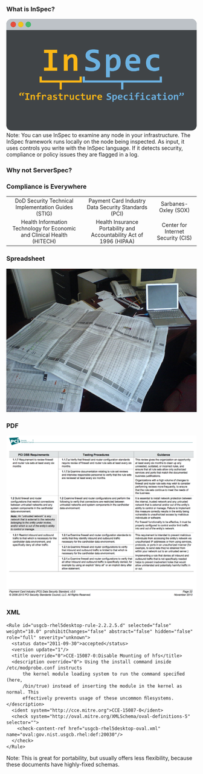 ### What is InSpec?
![what is inspec](images/what-is-inspec.svg)
Note: You can use InSpec to examine any node in your infrastructure. The InSpec framework runs locally on the node being inspected. As input, it uses controls you write with the InSpec language. If it detects security, compliance or policy issues they are flagged in a log.



### Why not ServerSpec?



### Compliance is Everywhere
|               |               |       |
|:----:|:----:|:----:|
| DoD Security Technical Implementation Guides (<span class="yellow">STIG</span>) | Payment Card Industry Data Security Standards (<span class="yellow">PCI</span>) | Sarbanes-Oxley (<span class="yellow">SOX</span>) |
| Health Information Technology for Economic and Clinical Health (<span class="yellow">HITECH</span>) | Health Insurance Portability and Accountability Act of 1996 (<span class="yellow">HIPAA</span>) | Center for Internet Security (<span class="yellow">CIS</span>) |



### Spreadsheet
![alt text](images/spreadsheet.jpg)



### PDF
![alt text](images/pci_pdf.png)



### XML
```
<Rule id="usgcb-rhel5desktop-rule-2.2.2.5.d" selected="false" weight="10.0" prohibitChanges="false" abstract="false" hidden="false" role="full" severity="unknown">
  <status date="2011-09-30">accepted</status>
  <version update="1"/>
  <title override="0">CCE-15087-0:Disable Mounting of hfs</title>
  <description override="0"> Using the install command inside /etc/modprobe.conf instructs
      the kernel module loading system to run the command speciﬁed (here,
      /bin/true) instead of inserting the module in the kernel as normal. This
      effectively prevents usage of these uncommon ﬁlesystems.</description>
  <ident system="http://cce.mitre.org">CCE-15087-0</ident>
  <check system="http://oval.mitre.org/XMLSchema/oval-definitions-5" selector="">
    <check-content-ref href="usgcb-rhel5desktop-oval.xml" name="oval:gov.nist.usgcb.rhel:def:20030"/>
  </check>
</Rule>
```
Note: This is great for portability, but usually offers less flexibility, because these documents have highly-fixed schemas.
